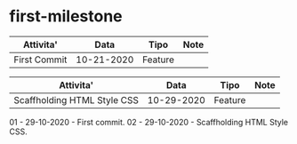 # first-milestone
| Attivita'| Data | Tipo | Note |
| -------- | ---- | ---- | ---- |
| First Commit | 10-21-2020 | Feature |

| Attivita'| Data | Tipo | Note |
| -------- | ---- | ---- | ---- |
| Scaffholding HTML Style CSS | 10-29-2020 | Feature |



01 - 29-10-2020 - First commit.
02 - 29-10-2020 - Scaffholding HTML Style CSS.



